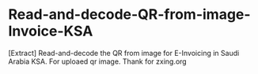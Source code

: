 # Read-and-decode-QR-from-image-Invoice-KSA
[Extract] Read-and-decode the QR from image for E-Invoicing in Saudi Arabia KSA.
For uploaed qr image.
Thank for zxing.org 
